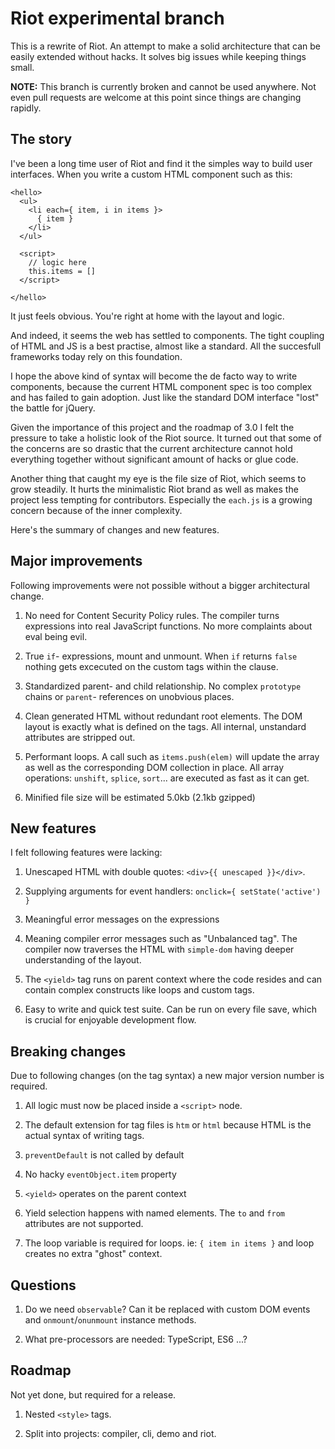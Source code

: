
# Riot experimental branch

This is a rewrite of Riot. An attempt to make a solid architecture that can be easily extended without hacks. It solves big issues while keeping things small.

**NOTE:** This branch is currently broken and cannot be used anywhere. Not even pull requests are welcome at this point since things are changing rapidly.


## The story

I've been a long time user of Riot and find it the simples way to build user interfaces. When you write a custom HTML component such as this:

```
<hello>
  <ul>
    <li each={ item, i in items }>
      { item }
    </li>
  </ul>

  <script>
    // logic here
    this.items = []
  </script>

</hello>
```

It just feels obvious. You're right at home with the layout and logic.

And indeed, it seems the web has settled to components. The tight coupling of HTML and JS is a best practise, almost like a standard. All the succesfull frameworks today rely on this foundation.

I hope the above kind of syntax will become the de facto way to write components, because the current HTML component spec is too complex and has failed to gain adoption. Just like the standard DOM interface "lost" the battle for jQuery.

Given the importance of this project and the roadmap of 3.0 I felt the pressure to take a holistic look of the Riot source. It turned out that some of the concerns are so drastic that the current architecture cannot hold everything together without significant amount of hacks or glue code.

Another thing that caught my eye is the file size of Riot, which seems to grow steadily. It hurts the minimalistic Riot brand as well as makes the project less tempting for contributors. Especially the `each.js` is a growing concern because of the inner complexity.

Here's the summary of changes and new features.


## Major improvements

Following improvements were not possible without a bigger architectural change.

1. No need for Content Security Policy rules. The compiler turns expressions into real JavaScript functions. No more complaints about eval being evil.

2. True `if`- expressions, mount and unmount. When `if` returns `false` nothing gets excecuted on the custom tags within the clause.

3. Standardized parent- and child relationship. No complex `prototype` chains or `parent`- references on unobvious places.

4. Clean generated HTML without redundant root elements. The DOM layout is exactly what is defined on the tags. All internal, unstandard attributes are stripped out.

5. Performant loops. A call such as `items.push(elem)` will update the array as well as the corresponding DOM collection in place. All array operations: `unshift`, `splice`, `sort`... are executed as fast as it can get.

6. Minified file size will be estimated 5.0kb (2.1kb gzipped)



## New features
I felt following features were lacking:

1. Unescaped HTML with double quotes: `<div>{{ unescaped }}</div>`.

2. Supplying arguments for event handlers: `onclick={ setState('active') }`

3. Meaningful error messages on the expressions

4. Meaning compiler error messages such as "Unbalanced tag". The compiler now traverses the HTML with `simple-dom` having deeper understanding of the layout.

5. The `<yield>` tag runs on parent context where the code resides and can contain complex constructs like loops and custom tags.

6. Easy to write and quick test suite. Can be run on every file save, which is crucial for enjoyable development flow.



## Breaking changes
Due to following changes (on the tag syntax) a new major version number is required.

1. All logic must now be placed inside a `<script>` node.

2. The default extension for tag files is `htm` or `html` because HTML is the actual syntax of writing tags.

3. `preventDefault` is not called by default

4. No hacky `eventObject.item` property

5. `<yield>` operates on the parent context

6. Yield selection happens with named elements. The `to` and `from` attributes are not supported.

7. The loop variable is required for loops. ie: `{ item in items }` and loop creates no extra "ghost" context.



## Questions

1. Do we need `observable`? Can it be replaced with custom DOM events and `onmount`/`onunmount` instance methods.

2. What pre-processors are needed: TypeScript, ES6 ...?


## Roadmap
Not yet done, but required for a release.

1. Nested `<style>` tags.

2. Split into projects: compiler, cli, demo and riot.



